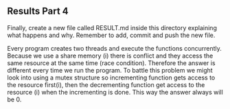 Results Part 4
--------------------
Finally, create a new file called RESULT.md inside this directory explaining what happens and why. Remember to add, commit and push the new file.

Every program creates two threads and execute the functions concurrently. Because we use a share memory (i) there is conflict and they access the same resource at the same time (race condition). Therefore the answer is different every time we run the program.
To battle this problem we might look into using a mutex structure so incrementing function gets access to the resource first(i), then the decrementing function get access to the resource (i) when the incrementing is done. This way the answer always will be 0.  
